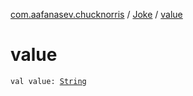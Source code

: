 [com.aafanasev.chucknorris](../index.md) / [Joke](index.md) / [value](./value.md)

# value

`val value: `[`String`](https://kotlinlang.org/api/latest/jvm/stdlib/kotlin/-string/index.html)